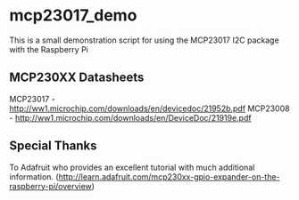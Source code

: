 mcp23017_demo
=============

This is a small demonstration script for using the MCP23017 I2C package with the Raspberry Pi

MCP230XX Datasheets
-------------------

MCP23017 - http://ww1.microchip.com/downloads/en/devicedoc/21952b.pdf
MCP23008 - http://ww1.microchip.com/downloads/en/DeviceDoc/21919e.pdf

Special Thanks
--------------

To Adafruit who provides an excellent tutorial with much additional information. (http://learn.adafruit.com/mcp230xx-gpio-expander-on-the-raspberry-pi/overview)
